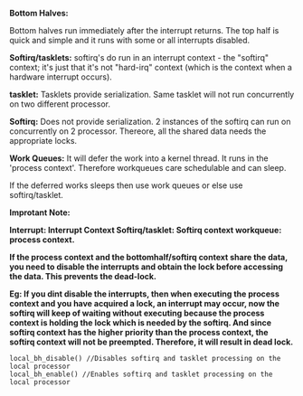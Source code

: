 **Bottom Halves:**

Bottom halves run immediately after the interrupt returns. The top half is quick and simple and it runs with some or all interrupts disabled.

**Softirq/tasklets:**
softirq's do run in an interrupt context - the "softirq" context; it's just that it's not "hard-irq" context (which is the context when a hardware interrupt occurs).

**tasklet:**
Tasklets provide serialization. Same tasklet will not run concurrently on two different processor.

**Softirq:**
Does not provide serialization. 2 instances of the softirq can run on concurrently on 2 processor.
Thereore, all the shared data needs the appropriate locks.

**Work Queues:**
It will defer the work into a kernel thread. It runs in the 'process context'. Therefore workqueues care schedulable and can sleep.

If the deferred works sleeps then use work queues or else use softirq/tasklet.


**Improtant Note:**

**Interrupt: Interrupt Context
Softirq/tasklet: Softirq context
workqueue: process context.**

**If the process context and the bottomhalf/softirq context share the data, you need to disable the interrupts and obtain the lock before accessing the data. This prevents the dead-lock.**

**Eg:
If you dint disable the interrupts, then when executing the process context and you have acquired a lock, an interrupt may occur, now the softirq will keep of waiting without executing because the process context is holding the lock which is needed by the softirq. And since softirq context has the higher priority than the process context, the softirq context will not be preempted. Therefore, it will result in dead lock.**

```
local_bh_disable() //Disables softirq and tasklet processing on the local processor
local_bh_enable() //Enables softirq and tasklet processing on the local processor
```


